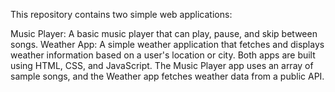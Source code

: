 This repository contains two simple web applications:

Music Player: A basic music player that can play, pause, and skip between songs.
Weather App: A simple weather application that fetches and displays weather information based on a user's location or city.
Both apps are built using HTML, CSS, and JavaScript. The Music Player app uses an array of sample songs, and the Weather app fetches weather data from a public API.
